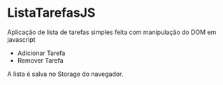 # ListaTarefasJS

Aplicação de lista de tarefas simples feita com manipulação do DOM em javascript

- Adicionar Tarefa
- Remover Tarefa

A lista é salva no Storage do navegador.
